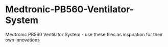 # Medtronic-PB560-Ventilator-System
Medtronic PB560 Ventilator System - use these files as inspiration for their own innovations
